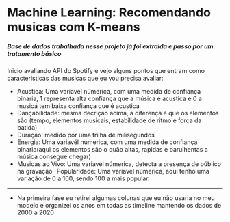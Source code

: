 # Machine Learning: Recomendando musicas com K-means
#####  Base de dados trabalhada nesse projeto já foi extraida e passo por um tratamento básico

Inicio avaliando  API do Spotify e vejo alguns pontos  que entram como caracteristicas das musicas que eu vou precisa avaliar:

- Acustica: Uma variavél númerica, com uma medida de confiança binaria, 1 representa alta confiança que a música é acustica e 0 a musicá tem baixa confiança que é acustica
- Dançabilidade: mesma decrição acima, a diferença é que os elementos são (tempo, elementos musicais, estabilidade de ritmo e força da batida)
- Duração: medido por uma trilha de milisegundos
- Energia: Uma variavél númerica, com uma medida de confiança binaria(aqui os elementos são o quão altas, rapidas e barulhentas a música consegue chegar)
- Musicas ao Vivo: Uma variavél númerica, detecta a presença de público na gravação
-Popularidade: Uma variavél númerica, aqui tenho uma variação de 0 a 100, sendo 100 a mais popular.
-------------------------------------------------------------------------------------------------
- Na primeira fase eu retirei algumas colunas que eu não usaria no meu modelo e organizei os anos em todas as timeline mantendo os dados de 2000 a 2020

